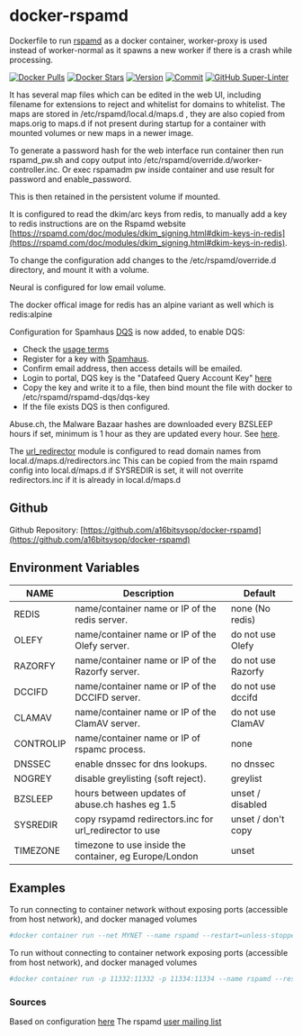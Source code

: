 # docker-rspamd
Dockerfile to run [rspamd](https://rspamd.com/) as a docker container, worker-proxy is used instead of worker-normal as it spawns a new worker if there is a crash while processing.

[![Docker Pulls](https://img.shields.io/docker/pulls/a16bitsysop/rspamd.svg?style=flat-square)](https://hub.docker.com/r/a16bitsysop/rspamd/)
[![Docker Stars](https://img.shields.io/docker/stars/a16bitsysop/rspamd.svg?style=flat-square)](https://hub.docker.com/r/a16bitsysop/rspamd/)
[![Version](https://images.microbadger.com/badges/version/a16bitsysop/rspamd.svg)](https://microbadger.com/images/a16bitsysop/rspamd "Get your own version badge on microbadger.com")
[![Commit](https://images.microbadger.com/badges/commit/a16bitsysop/rspamd.svg)](https://microbadger.com/images/a16bitsysop/rspamd "Get your own commit badge on microbadger.com")
[![GitHub Super-Linter](https://github.com/a16bitsysop/docker-rspamd/workflows/Super-Linter/badge.svg)](https://github.com/marketplace/actions/super-linter)

It has several map files which can be edited in the web UI, including filename for extensions to reject and whitelist for domains to whitelist.  The maps are stored in /etc/rspamd/local.d/maps.d , they are also copied from maps.orig to maps.d if not present during startup for a container with mounted volumes or new maps in a newer image.

To generate a password hash for the web interface run container then run rspamd_pw.sh and copy output into /etc/rspamd/override.d/worker-controller.inc.  Or exec rspamadm pw inside container and use result for password and enable_password.

This is then retained in the persistent volume if mounted.

It is configured to read the dkim/arc keys from redis, to manually add a key to redis instructions are on the Rspamd website [https://rspamd.com/doc/modules/dkim_signing.html#dkim-keys-in-redis](https://rspamd.com/doc/modules/dkim_signing.html#dkim-keys-in-redis).

To change the configuration add changes to the /etc/rspamd/override.d directory, and mount it with a volume.

Neural is configured for low email volume.

The docker offical image for redis has an alpine variant as well which is redis:alpine

Configuration for Spamhaus [DQS](https://github.com/spamhaus/rspamd-dqs) is now added, to enable DQS:

* Check the [usage terms](https://www.spamhaus.org/organization/dnsblusage/)
* Register for a key with [Spamhaus](https://www.spamhaustech.com/dqs/).
* Confirm email address, then access details will be emailed.
* Login to portal, DQS key is the "Datafeed Query Account Key" [here](https://portal.spamhaustech.com/manuals/dqs)
* Copy the key and write it to a file, then bind mount the file with docker to /etc/rspamd/rspamd-dqs/dqs-key
* If the file exists DQS is then configured.

Abuse.ch, the Malware Bazaar hashes are downloaded every BZSLEEP hours if set,
minimum is 1 hour as they are updated every hour.
See [here](https://bazaar.abuse.ch/).

The [url_redirector](https://rspamd.com/doc/modules/url_redirector.html) module
is configured to read domain names from local.d/maps.d/redirectors.inc
This can be copied from the main rspamd config into local.d/maps.d if SYSREDIR
is set, it will not overrite redirectors.inc if it is already in local.d/maps.d

## Github
Github Repository: [https://github.com/a16bitsysop/docker-rspamd](https://github.com/a16bitsysop/docker-rspamd)

## Environment Variables

| NAME      | Description                                            | Default            |
| --------- | ------------------------------------------------------ | ------------------ |
| REDIS     | name/container name or IP of the redis server.         | none (No redis)    |
| OLEFY     | name/container name or IP of the Olefy server.         | do not use Olefy   |
| RAZORFY   | name/container name or IP of the Razorfy server.       | do not use Razorfy |
| DCCIFD    | name/container name or IP of the DCCIFD server.        | do not use dccifd  |
| CLAMAV    | name/container name or IP of the ClamAV server.        | do not use ClamAV  |
| CONTROLIP | name/container name or IP of rspamc process.           | none               |
| DNSSEC    | enable dnssec for dns lookups.                         | no dnssec          |
| NOGREY    | disable greylisting (soft reject).                     | greylist           |
| BZSLEEP   | hours between updates of abuse.ch hashes eg 1.5        | unset / disabled   |
| SYSREDIR  | copy rsypamd redirectors.inc for url_redirector to use | unset / don't copy |
| TIMEZONE  | timezone to use inside the container, eg Europe/London | unset              |

## Examples
To run connecting to container network without exposing ports (accessible from host network), and docker managed volumes
```bash
#docker container run --net MYNET --name rspamd --restart=unless-stopped --mount source=rspamd-var,target=/var/lib/rspamd --mount source=rspamd-over,target=/etc/rspamd/override.d -d a16bitsysop/rspamd
```

To run without connecting to container network exposing ports (accessible from host network), and docker managed volumes
```bash
#docker container run -p 11332:11332 -p 11334:11334 --name rspamd --restart=unless-stopped --mount source=rspamd-var,target=/var/lib/rspamd --mount source=rspamd-over,target=/etc/rspamd/override.d -d a16bitsysop/rspamd
```

### Sources
Based on configuration [here](https://thomas-leister.de/en/mailserver-debian-stretch/)
The rspamd [user mailing list](https://lists.rspamd.com/mailman/listinfo)
